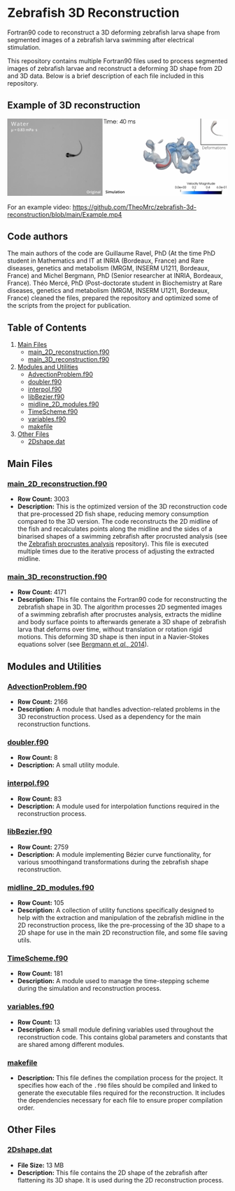 
# Zebrafish 3D Reconstruction

Fortran90 code to reconstruct a 3D deforming zebrafish larva shape from segmented images of a zebrafish larva swimming after electrical stimulation.

This repository contains multiple Fortran90 files used to process segmented images of zebrafish larvae and reconstruct a deforming 3D shape from 2D and 3D data. Below is a brief description of each file included in this repository.

## Example of 3D reconstruction
![Example Image](./Example_image.png)

For an example video: https://github.com/TheoMrc/zebrafish-3d-reconstruction/blob/main/Example.mp4

## Code authors
The main authors of the code are Guillaume Ravel, PhD (At the time PhD student in Mathematics and IT at INRIA (Bordeaux, France) and Rare diseases, genetics and metabolism (MRGM, INSERM U1211, Bordeaux, France) and Michel Bergmann, PhD (Senior researcher at INRIA, Bordeaux, France). Théo Mercé, PhD (Post-doctorate student in Biochemistry at Rare diseases, genetics and metabolism (MRGM, INSERM U1211, Bordeaux, France) cleaned the files, prepared the repository and optimized some of the scripts from the project for publication.

## Table of Contents
1. [Main Files](#main-files)
   - [main_2D_reconstruction.f90](#main_2d_reconstructionf90)
   - [main_3D_reconstruction.f90](#main_3d_reconstructionf90)
2. [Modules and Utilities](#modules-and-utilities)
   - [AdvectionProblem.f90](#advectionproblemf90)
   - [doubler.f90](#doublerf90)
   - [interpol.f90](#interpolf90)
   - [libBezier.f90](#libbezierf90)
   - [midline_2D_modules.f90](#midline_2d_modulesf90)
   - [TimeScheme.f90](#timeschemef90)
   - [variables.f90](#variablesf90)
   - [makefile](#makefile)
3. [Other Files](#other-files)
   - [2Dshape.dat](#2dshapedat)

## Main Files

### [main_2D_reconstruction.f90](./main_2D_reconstruction.f90)
- **Row Count:** 3003
- **Description:** 
  This is the optimized version of the 3D reconstruction code that pre-processed 2D fish shape, reducing memory consumption compared to the 3D version. The code reconstructs the 2D midline of the fish and recalculates points along the midline and the sides of a binarised shapes of a swimming zebrafish after procrusted analysis (see the [Zebrafish procrustes analysis](https://github.com/TheoMrc/zebrafish-procrustes-analysis) repository). This file is executed multiple times due to the iterative process of adjusting the extracted midline.

### [main_3D_reconstruction.f90](./main_3D_reconstruction.f90)
- **Row Count:** 4171
- **Description:** 
  This file contains the Fortran90 code for reconstructing the zebrafish shape in 3D. The algorithm processes 2D segmented images of a swimming zebrafish after procrustes analysis, extracts the midline and body surface points to afterwards generate a 3D shape of zebrafish larva that deforms over time, without translation or rotation rigid motions. This deforming 3D shape is then input in a Navier-Stokes equations solver (see [Bergmann et *al.*, 2014](10.4208/cicp.220313.111013a)). 

## Modules and Utilities

### [AdvectionProblem.f90](./AdvectionProblem.f90)
- **Row Count:** 2166
- **Description:** A module that handles advection-related problems in the 3D reconstruction process. Used as a dependency for the main reconstruction functions.

### [doubler.f90](./doubler.f90)
- **Row Count:** 8
- **Description:** A small utility module.

### [interpol.f90](./interpol.f90)
- **Row Count:** 83
- **Description:** A module used for interpolation functions required in the reconstruction process.

### [libBezier.f90](./libBezier.f90)
- **Row Count:** 2759
- **Description:** A module implementing Bézier curve functionality, for various smoothingand  transformations during the zebrafish shape reconstruction.

### [midline_2D_modules.f90](./midline_2D_modules.f90)
- **Row Count:** 105
- **Description:** A collection of utility functions specifically designed to help with the extraction and manipulation of the zebrafish midline in the 2D reconstruction process, like the pre-processing of the 3D shape to a 2D shape for use in the main 2D reconstruction file, and some file saving utils.

### [TimeScheme.f90](./TimeScheme.f90)
- **Row Count:** 181
- **Description:** A module used to manage the time-stepping scheme during the simulation and reconstruction process.

### [variables.f90](./variables.f90)
- **Row Count:** 13
- **Description:** A small module defining variables used throughout the reconstruction code. This contains global parameters and constants that are shared among different modules.

### [makefile](./makefile)
- **Description:** This file defines the compilation process for the project. It specifies how each of the `.f90` files should be compiled and linked to generate the executable files required for the reconstruction. It includes the dependencies necessary for each file to ensure proper compilation order.

## Other Files

### [2Dshape.dat](./2Dshape.dat)
- **File Size:** 13 MB
- **Description:** This file contains the 2D shape of the zebrafish after flattening its 3D shape. It is used during the 2D reconstruction process.

